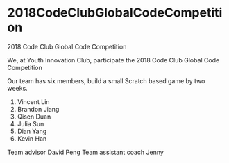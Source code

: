 # 2018CodeClubGlobalCodeCompetition
2018 Code Club Global Code Competition

We, at Youth Innovation Club, participate the 2018 Code Club Global Code Competition

Our team has six members, build a small Scratch based game by two weeks.

1. Vincent Lin     
2. Brandon Jiang
3. Qisen Duan
4. Julia Sun
5. Dian Yang
6. Kevin Han

Team advisor David Peng
Team assistant coach Jenny
